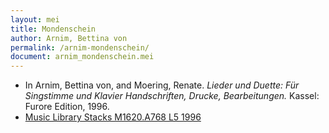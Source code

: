 ```yaml
---
layout: mei
title: Mondenschein
author: Arnim, Bettina von
permalink: /arnim-mondenschein/
document: arnim_mondenschein.mei
---
```


- In Arnim, Bettina von, and Moering, Renate. *Lieder und Duette: Für Singstimme und Klavier Handschriften, Drucke, Bearbeitungen.* Kassel: Furore Edition, 1996. 
- <a href="https://tufts-primo.hosted.exlibrisgroup.com/permalink/f/bnf7qa/01TUN_ALMA2180485300003851" target="_blank">Music Library Stacks M1620.A768 L5 1996</a>
